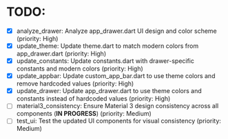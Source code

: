 # TODO:

- [x] analyze_drawer: Analyze app_drawer.dart UI design and color scheme (priority: High)
- [x] update_theme: Update theme.dart to match modern colors from app_drawer.dart (priority: High)
- [x] update_constants: Update constants.dart with drawer-specific constants and modern colors (priority: High)
- [x] update_appbar: Update custom_app_bar.dart to use theme colors and remove hardcoded values (priority: High)
- [x] update_drawer: Update app_drawer.dart to use theme colors and constants instead of hardcoded values (priority: High)
- [ ] material3_consistency: Ensure Material 3 design consistency across all components (**IN PROGRESS**) (priority: Medium)
- [ ] test_ui: Test the updated UI components for visual consistency (priority: Medium)
